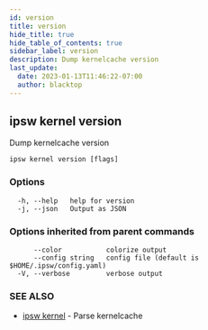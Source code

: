 ```yaml
---
id: version
title: version
hide_title: true
hide_table_of_contents: true
sidebar_label: version
description: Dump kernelcache version
last_update:
  date: 2023-01-13T11:46:22-07:00
  author: blacktop
---
```

## ipsw kernel version

Dump kernelcache version

```
ipsw kernel version [flags]
```

### Options

```
  -h, --help   help for version
  -j, --json   Output as JSON
```

### Options inherited from parent commands

```
      --color           colorize output
      --config string   config file (default is $HOME/.ipsw/config.yaml)
  -V, --verbose         verbose output
```

### SEE ALSO

* [ipsw kernel](/docs/cli/ipsw/kernel)	 - Parse kernelcache

